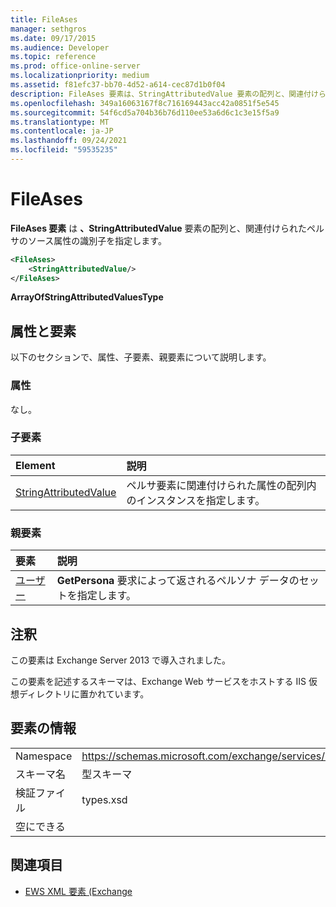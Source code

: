 ```yaml
---
title: FileAses
manager: sethgros
ms.date: 09/17/2015
ms.audience: Developer
ms.topic: reference
ms.prod: office-online-server
ms.localizationpriority: medium
ms.assetid: f81efc37-bb70-4d52-a614-cec87d1b0f04
description: FileAses 要素は、StringAttributedValue 要素の配列と、関連付けられたペルサのソース属性の識別子を指定します。
ms.openlocfilehash: 349a16063167f8c716169443acc42a0851f5e545
ms.sourcegitcommit: 54f6cd5a704b36b76d110ee53a6d6c1c3e15f5a9
ms.translationtype: MT
ms.contentlocale: ja-JP
ms.lasthandoff: 09/24/2021
ms.locfileid: "59535235"
---
```

# <a name="fileases"></a>FileAses

**FileAses 要素** は **、StringAttributedValue** 要素の配列と、関連付けられたペルサのソース属性の識別子を指定します。 
  
```XML
<FileAses>
    <StringAttributedValue/>
</FileAses>
```

 **ArrayOfStringAttributedValuesType**
## <a name="attributes-and-elements"></a>属性と要素

以下のセクションで、属性、子要素、親要素について説明します。
  
### <a name="attributes"></a>属性

なし。
  
### <a name="child-elements"></a>子要素

|**Element**|**説明**|
|:-----|:-----|
|[StringAttributedValue](stringattributedvalue.md) <br/> |ペルサ要素に関連付けられた属性の配列内のインスタンスを指定します。  <br/> |
   
### <a name="parent-elements"></a>親要素

|**要素**|**説明**|
|:-----|:-----|
|[ユーザー](persona.md) <br/> |**GetPersona** 要求によって返されるペルソナ データのセットを指定します。  <br/> |
   
## <a name="remarks"></a>注釈

この要素は Exchange Server 2013 で導入されました。
  
この要素を記述するスキーマは、Exchange Web サービスをホストする IIS 仮想ディレクトリに置かれています。
  
## <a name="element-information"></a>要素の情報

|||
|:-----|:-----|
|Namespace  <br/> |https://schemas.microsoft.com/exchange/services/2006/types  <br/> |
|スキーマ名  <br/> |型スキーマ  <br/> |
|検証ファイル  <br/> |types.xsd  <br/> |
|空にできる  <br/> ||
   
## <a name="see-also"></a>関連項目



- [EWS XML 要素 (Exchange](ews-xml-elements-in-exchange.md)

